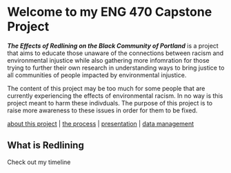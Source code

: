 # Welcome to my ENG 470 Capstone Project

***The Effects of Redlining on the Black Community of Portland*** is a project that aims to educate those unaware of the connections between racism and environmental injustice while also gathering more infomration for those trying to further their own research in understanding ways to bring justice to all communities of people impacted by environmental injustice. 

The content of this project may be too much for some people that are currently experiencing the effects of environmental racism. In no way is this project meant to harm these indivduals. The purpose of this project is to raise more awareness to these issues in order for them to be fixed. 
  
[about this project](white-paper.md)   |  [the process](project-log.md)  |   [presentation](presentation.pptx)   |  [data management](data-management.md)   
 
## What is Redlining 
 

 
 
 Check out my timeline
